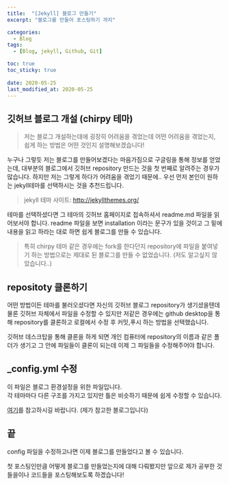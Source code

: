 ```yaml
---
title:  "[Jekyll] 블로그 만들기"
excerpt: "블로그를 만들어 포스팅하기 까지"

categories:
  - Blog
tags:
  - [Blog, jekyll, Github, Git]

toc: true
toc_sticky: true
 
date: 2020-05-25
last_modified_at: 2020-05-25
---
```


## 깃허브 블로그 개설 (chirpy 테마)   
> 저는 블로그 개설하는데에 굉장히 어려움을 겪었는데 어떤 어려움을 겪었는지, 쉽게 하는 방법은 어떤 것인지 설명해보겠습니다!   

누구나 그렇듯 저는 블로그를 만들어보겠다는 마음가짐으로 구글링을 통해 정보를 얻었는데, 대부분의 블로그에서 깃허브 repository 만드는 것을 첫 번째로 알려주는 경우가 많습니다. 하지만 저는 그렇게 하다가 어려움을 겪었기 때문에.. 우선 먼저 본인이 원하는 jekyll테마를 선택하시는 것을 추천드립니다.    

> jekyll 테마 사이트: <http://jekyllthemes.org/>

테마를 선택하셨다면 그 테마의 깃허브 홈페이지로 접속하셔서 readme.md 파일을 읽어보서야 합니다. readme 파일을 보면 installation 이라는 문구가 있을 것이고 그 밑에 내용을 읽고 하라는 대로 하면 쉽게 블로그를 만들 수 있습니다. 

> 특히 chirpy 테마 같은 경우에는 fork를 한다던지 repository에 파일을 붙여넣기 하는 방법으로는 제대로 된 블로그를 만들 수 없었습니다. (저도 알고싶지 않았습니다..)

## repositoty 클론하기    
어떤 방법이든 테마를 불러오셨다면 자신의 깃허브 블로그 repository가 생기셨을텐데 물론 깃허브 자체에서 파일을 수정할 수 있지만 저같은 경우에는 github desktop을 통해 repository를 클론하고 로컬에서 수정 후 커밋,푸시 하는 방법을 선택했습니다.    

깃허브 데스크탑을 통해 클론을 하게 되면 개인 컴퓨터에 repository의 이름과 같은 폴더가 생기고 그 안에 파일들이 클론이 되는데 이제 그 파일들을 수정해주어야 합니다. 

## _config.yml 수정   

이 파일은 블로그 환경설정을 위한 파일입니다.   
각 테마마다 다른 구조를 가지고 있지만 틀은 비슷하기 때문에 쉽게 수정할 수 있습니다. 

[여기](https://www.irgroup.org/posts/jekyll-chirpy/#_configyml-%EC%88%98%EC%A0%95)를 참고하시길 바랍니다. (제가 참고한 블로그입니다)

## 끝

config 파일을 수정하고나면 이제 블로그를 만들었다고 볼 수 있습니다. 

첫 포스팅인만큼 어떻게 블로그를 만들었는지에 대해 다뤄봤지만 앞으로 제가 공부한 것들을이나 코드들을 포스팅해보도록 하겠습니다! 
